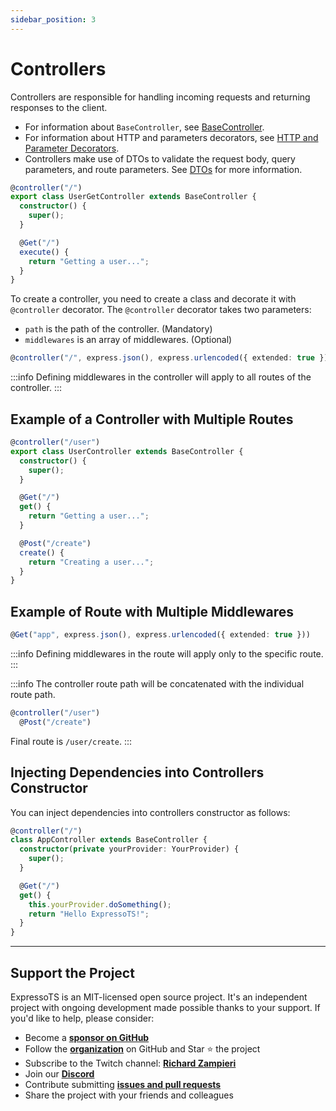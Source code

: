 ```yaml
---
sidebar_position: 3
---
```


# Controllers

Controllers are responsible for handling incoming requests and returning responses to the client.

- For information about `BaseController`, see [BaseController](../overview/controller.md#basecontroller-class).
- For information about HTTP and parameters decorators, see [HTTP and Parameter Decorators](../overview/decorators.md).
- Controllers make use of DTOs to validate the request body, query parameters, and route parameters. See [DTOs](../overview/controller#dto-pattern) for more information.

```typescript
@controller("/")
export class UserGetController extends BaseController {
  constructor() {
    super();
  }

  @Get("/")
  execute() {
    return "Getting a user...";
  }
}
```

To create a controller, you need to create a class and decorate it with `@controller` decorator. The `@controller` decorator takes two parameters:

- `path` is the path of the controller. (Mandatory)
- `middlewares` is an array of middlewares. (Optional)

```typescript
@controller("/", express.json(), express.urlencoded({ extended: true }))
```

:::info
Defining middlewares in the controller will apply to all routes of the controller.
:::

## Example of a Controller with Multiple Routes

```typescript
@controller("/user")
export class UserController extends BaseController {
  constructor() {
    super();
  }

  @Get("/")
  get() {
    return "Getting a user...";
  }

  @Post("/create")
  create() {
    return "Creating a user...";
  }
}
```

## Example of Route with Multiple Middlewares

```typescript
@Get("app", express.json(), express.urlencoded({ extended: true }))
```

:::info
Defining middlewares in the route will apply only to the specific route.
:::

:::info
The controller route path will be concatenated with the individual route path.

```typescript
@controller("/user")
  @Post("/create")
```

Final route is `/user/create`.
:::

## Injecting Dependencies into Controllers Constructor

You can inject dependencies into controllers constructor as follows:

```typescript
@controller("/")
class AppController extends BaseController {
  constructor(private yourProvider: YourProvider) {
    super();
  }

  @Get("/")
  get() {
    this.yourProvider.doSomething();
    return "Hello ExpressoTS!";
  }
}
```

---

## Support the Project

ExpressoTS is an MIT-licensed open source project. It's an independent project with ongoing development made possible thanks to your support. If you'd like to help, please consider:

- Become a **[sponsor on GitHub](https://github.com/sponsors/expressots)**
- Follow the **[organization](https://github.com/expressots)** on GitHub and Star ⭐ the project
- Subscribe to the Twitch channel: **[Richard Zampieri](https://www.twitch.tv/richardzampieri)**
- Join our **[Discord](https://discord.com/invite/PyPJfGK)**
- Contribute submitting **[issues and pull requests](https://github.com/expressots/expressots/issues/new/choose)**
- Share the project with your friends and colleagues
